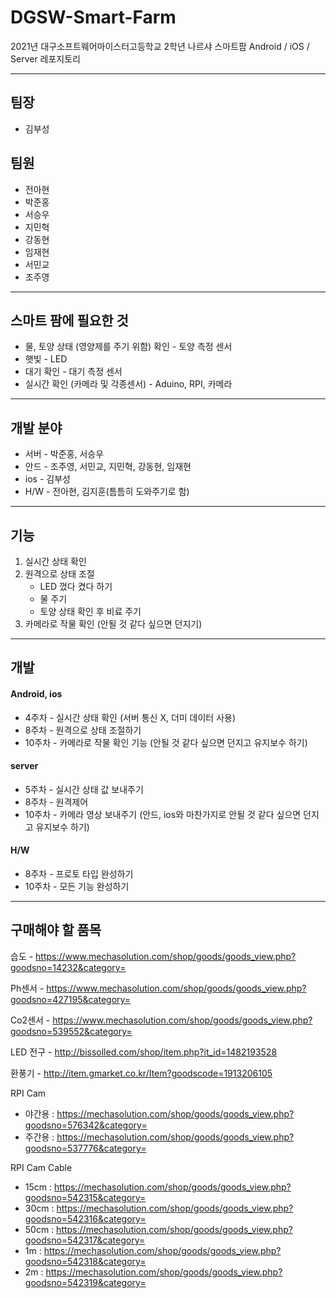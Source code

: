 # DGSW-Smart-Farm

2021년 대구소프트웨어마이스터고등학교 2학년 나르샤 스마트팜 Android / iOS / Server 레포지토리

****************

## 팀장

* 김부성

## 팀원

* 전아현
* 박준홍
* 서승우
* 지민혁
* 강동현
* 임재현
* 서민교
* 조주영

***************************

## 스마트 팜에 필요한 것

* 물, 토양 상태 (영양제를 주기 위함) 확인 - 토양 측정 센서
* 햇빛 - LED
* 대기 확인 - 대기 측정 센서
* 실시간 확인 (카메라 및 각종센서) - Aduino, RPI, 카메라

******************

## 개발 분야

* 서버 - 박준홍, 서승우
* 안드 - 조주영, 서민교, 지민혁, 강동현, 임재현
* ios - 김부성
* H/W - 전아현, 김지훈(틈틈히 도와주기로 함)

********************

## 기능

1. 실시간 상태 확인
2. 원격으로 상태 조절
   * LED 껐다 켰다 하기
   * 물 주기
   * 토양 상태 확인 후 비료 주기
3. 카메라로 작물 확인 (안될 것 같다 싶으면 던지기)

***************

## 개발

#### Android, ios

* 4주차 - 실시간 상태 확인 (서버 통신 X, 더미 데이터 사용)
* 8주차 - 원격으로 상태 조절하기
* 10주차 - 카메라로 작물 확인 기능 (안될 것 같다 싶으면 던지고 유지보수 하기)

#### server

* 5주차 - 실시간 상태 값 보내주기
* 8주차 - 원격제어
* 10주차 - 카메라 영상 보내주기 (안드, ios와 마찬가지로 안될 것 같다 싶으면 던지고 유지보수 하기)

#### H/W

* 8주차 - 프로토 타입 완성하기
* 10주차 - 모든 기능 완성하기

******

## 구매해야 할 품목

습도 - https://www.mechasolution.com/shop/goods/goods_view.php?goodsno=14232&category=

Ph센서 - https://www.mechasolution.com/shop/goods/goods_view.php?goodsno=427195&category=

Co2센서 - https://www.mechasolution.com/shop/goods/goods_view.php?goodsno=539552&category=

LED 전구 - http://bissolled.com/shop/item.php?it_id=1482193528

환풍기 - http://item.gmarket.co.kr/Item?goodscode=1913206105

RPI Cam
- 야간용 : https://mechasolution.com/shop/goods/goods_view.php?goodsno=576342&category=
- 주간용 : https://mechasolution.com/shop/goods/goods_view.php?goodsno=537776&category=

RPI Cam Cable
- 15cm : https://mechasolution.com/shop/goods/goods_view.php?goodsno=542315&category=
- 30cm : https://mechasolution.com/shop/goods/goods_view.php?goodsno=542316&category=
- 50cm : https://mechasolution.com/shop/goods/goods_view.php?goodsno=542317&category=
- 1m : https://mechasolution.com/shop/goods/goods_view.php?goodsno=542318&category=
- 2m : https://mechasolution.com/shop/goods/goods_view.php?goodsno=542319&category=
